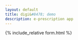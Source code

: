 ```yaml
---
layout: default
title: digi&#8478; demo
description: e-prescription app
---
```

{% include_relative form.html %}
<script>
$('form').show();
$('#doctorDetails').html('<h5>Welcome back Dr Samuel.</h5>');
  
function otherStuff(doc){
//==================header
//institiute
doc.setTextColor(c0);
doc.setFont("times", "bold");
doc.setFontSize(f4);
doc.text("Kakinada Hospital", 203, 15, null, null, "right");
doc.setFont("times", "normal");
//consultant
doc.setFontSize(f3);
doc.text("Dr Samuel Manoj Cherukuri",203, 25, null, null, "right");
//degree
doc.setFontSize(f0);
doc.text("M.S Ortho.", 203, 30, null, null, "right");
//post
doc.setFontSize(f2);
doc.text("Consultant", 203, 35, null, null, "right");
//address
doc.setFontSize(f0);
doc.text("70-17-18/2B, Kakinada-03\n9866812555, mail@orthosam.com", 203, 42, null, null, "right");
//===============footer
doc.setFont("times", "normal");
doc.text("Dr Samuel Manoj Cherukuri",203, 285, null, null, "right");
doc.setFontSize(f0-3);
doc.text("Reg. No 95695",203, 290, null, null, "right");
}
function otherSignedInStuff(googleUser){}
</script>
